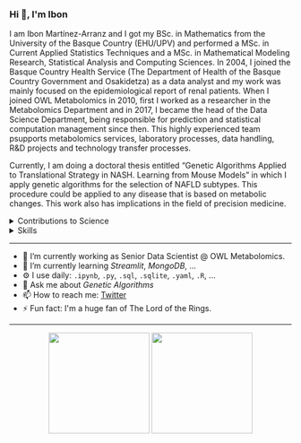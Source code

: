 ### Hi 👋, I'm Ibon

I am Ibon Martínez-Arranz and I got my BSc. in Mathematics from the University of the Basque Country (EHU/UPV) and performed a MSc. in Current Applied Statistics Techniques and a MSc. in Mathematical Modeling Research, Statistical Analysis and Computing Sciences. In 2004, I joined the Basque Country Health Service (The Department of Health of the Basque Country Government and Osakidetza) as a data analyst and my work was mainly focused on the epidemiological report of renal patients. When I joined OWL Metabolomics in 2010, first I worked as a researcher in the Metabolomics Department and in 2017, I became the head of the Data Science Department, being responsible for prediction and statistical computation management since then. This highly experienced team psupports metabolomics services, laboratory processes, data handling, R&D projects and technology transfer processes.

Currently, I am doing a doctoral thesis entitled “Genetic Algorithms Applied to Translational Strategy in NASH. Learning from Mouse Models” in which I apply genetic algorithms for the selection of NAFLD subtypes. This procedure could be applied to any disease that is based on metabolic changes. This work also has implications in the field of precision medicine.

<details>
<summary>Contributions to Science</summary>  
<br>
Author of 21 publications. Google Scholar H-index = 13. Researcher unique identifier  

  * [ORCID](https://orcid.org/0000-0001-9483-8426)  
  * [Scopus](https://www.scopus.com/authid/detail.uri?authorId=55180708800)  
  * [pubmed](https://www.ncbi.nlm.nih.gov/pubmed?term=Ibon%20Martinez-Arranz%5BAuthor%5D)
</details>

<details>
<summary>Skills</summary> 
 
  * Languages: Python, R,   
  * Data Science | Machine Learning | Deep Learning: NumPy, SciPy, Pandas, Scikit-Learn,   
  * Data Bases: MySQL, SQLite, MongoDB,  
  * Big Data: H20,  
</details>

***

- 🔭 I’m currently working as Senior Data Scientist @ OWL Metabolomics.
- 🌱 I’m currently learning _Streamlit_, _MongoDB_, ...
- ⚙️ I use daily: `.ipynb`, `.py`, `.sql`, `.sqlite`, `.yaml`, `.R`, ...
- 💬 Ask me about _Genetic Algorithms_
- 📫 How to reach me: [Twitter](https://twitter.com/imarranz)
- ⚡ Fun fact: I'm a huge fan of The Lord of the Rings.

<!--
examples
https://github.com/dayyass/dayyass
-->

<!--
Skills :hammer_and_wrench:

    Languages: Python
    DS/ML/DL:   NumPy, SciPy, Pandas, Scikit-Learn, PyTorch
    RDBMS:     Oracle, MS SQL
    Big Data:   Hadoop, Hive, Spark
    DevOps:    Linux, Git, Docker, REST API, CI


<p align="left"> <img src=https://komarev.com/ghpvc/?username=rimarranz alt=imarranz/> </p>

**imarranz/imarranz** is a ✨ _special_ ✨ repository because its `README.md` (this file) appears on your GitHub profile.

Here are some ideas to get you started:

- 🔭 I’m currently working as Senior Data Scientist @ OWL Metabolomics.
- 🌱 I’m currently learning _Streamlit_, _MongoDB_, ...
- ⚙️ I use daily: `.ipynb`, `.sql`, `.yaml`, `.R`, `.svg`, `.psd`, `.ai`
- 💬 Ask me about _Genetic Algorithms_
- 📫 How to reach me: [Twitter](https://twitter.com/imarranz)
- 😄 Pronouns: ...
- ⚡ Fun fact: I'm a huge fan of The Lord of the Rings.

[![trophy](https://github-profile-trophy.vercel.app/?username=imarranz)](https://github.com/imarranz/github-profile-trophy)
-->

***

<p align = "center">
  <img src = "https://github-readme-stats.vercel.app/api/top-langs/?username=imarranz&layout=compact&theme=dark&hide_border=true" height = 180>
  <img src = "https://github-readme-stats.vercel.app/api?username=imarranz&show_icons=true&hide_border=true&theme=dark" height = 180>
</p>
